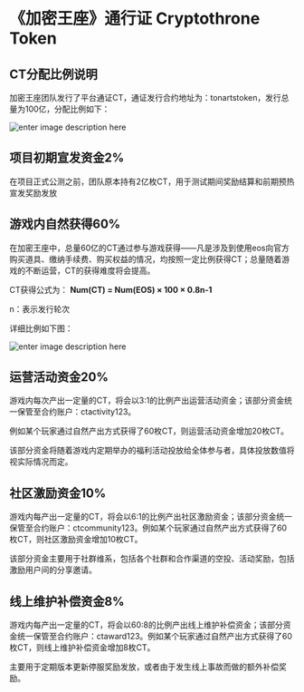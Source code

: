 # 《加密王座》通行证 Cryptothrone Token


## CT分配比例说明

加密王座团队发行了平台通证CT，通证发行合约地址为：tonartstoken，发行总量为100亿，分配比例如下：

![enter image description here](http://thyrsi.com/t6/632/1544854599x2728278668.jpg)

## 项目初期宣发资金2%
  在项目正式公测之前，团队原本持有2亿枚CT，用于测试期间奖励结算和前期预热宣发奖励发放
## 游戏内自然获得60%
在加密王座中，总量60亿的CT通过参与游戏获得——凡是涉及到使用eos向官方购买道具、缴纳手续费、购买权益的情况，均按照一定比例获得CT；总量随着游戏的不断运营，CT的获得难度将会提高。

CT获得公式为：
**Num(CT) = Num(EOS) × 100 × 0.8n-1**

n：表示发行轮次

详细比例如下图：

![enter image description here](http://thyrsi.com/t6/632/1544855101x2890174273.jpg)
## 运营活动资金20%
游戏内每次产出一定量的CT，将会以3:1的比例产出运营活动资金；该部分资金统一保管至合约账户：ctactivity123。

例如某个玩家通过自然产出方式获得了60枚CT，则运营活动资金增加20枚CT。

该部分资金将随着游戏内定期举办的福利活动投放给全体参与者，具体投放数值将视实际情况而定。
## 社区激励资金10%
游戏内每产出一定量的CT，将会以6:1的比例产出社区激励资金；该部分资金统一保管至合约账户：ctcommunity123。例如某个玩家通过自然产出方式获得了60枚CT，则社区激励资金增加10枚CT。

该部分资金主要用于社群维系，包括各个社群和合作渠道的空投、活动奖励，包括激励用户间的分享邀请。
## 线上维护补偿资金8%
游戏内每产出一定量的CT，将会以60:8的比例产出线上维护补偿资金；该部分资金统一保管至合约账户：ctaward123。例如某个玩家通过自然产出方式获得了60枚CT，则线上维护补偿资金增加8枚CT。

主要用于定期版本更新停服奖励发放，或者由于发生线上事故而做的额外补偿奖励。
